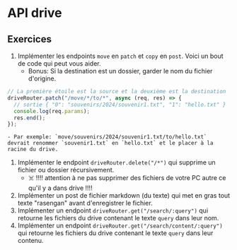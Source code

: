 # API drive

## Exercices

1. Implémenter les endpoints `move` en `patch` et `copy` en `post`. Voici un bout de code qui peut vous aider.
    - Bonus: Si la destination est un dossier, garder le nom du fichier d'origine.
```ts
// La première étoile est la source et la deuxième est la destination
driveRouter.patch("/move/*/to/*", async (req, res) => {
  // sortie { "0": "souvenirs/2024/souvenir1.txt", "1": "hello.txt" }
  console.log(req.params);
  res.end();
});
```
    - Par exemple: `move/souvenirs/2024/souvenir1.txt/to/hello.txt` devrait renommer `souvenir1.txt` en `hello.txt` et le placer à la racine du drive.
1. Implémenter le endpoint `driveRouter.delete("/*")` qui supprime un fichier ou dossier récursivement.
    - ☠️ !!!! attention à ne pas supprimer des fichiers de votre PC autre ce qu'il y a dans drive !!!!
1. Implémenter un post de fichier markdown (du texte) qui met en gras tout texte "rasengan" avant d'enregistrer le fichier.
1. Implémenter un endpoint `driveRouter.get("/search/:query")` qui retourne les fichiers du drive contenant le texte `query` dans leur nom.
1. Implémenter un endpoint `driveRouter.get("/search/content/:query")` qui retourne les fichiers du drive contenant le texte `query` dans leur contenu.
